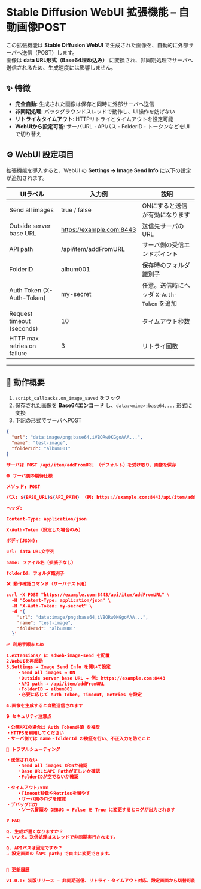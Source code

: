 # Stable Diffusion WebUI 拡張機能 – 自動画像POST

この拡張機能は **Stable Diffusion WebUI** で生成された画像を、自動的に外部サーバへ送信（POST）します。  
画像は **data URL形式（Base64埋め込み）** に変換され、非同期処理でサーバへ送信されるため、生成速度には影響しません。  


## ✨ 特徴

- **完全自動**: 生成された画像は保存と同時に外部サーバへ送信  
- **非同期処理**: バックグラウンドスレッドで動作し、UI操作を妨げない  
- **リトライ＆タイムアウト**: HTTPリトライとタイムアウトを設定可能  
- **WebUIから設定可能**: サーバURL・APIパス・FolderID・トークンなどをUIで切り替え  


## ⚙️ WebUI 設定項目

拡張機能を導入すると、WebUI の **Settings → Image Send Info** に以下の設定が追加されます。

| UIラベル                         | 入力例                              | 説明 |
|----------------------------------|-------------------------------------|------|
| Send all images                  | true / false                        | ONにすると送信が有効になります |
| Outside server base URL          | https://example.com:8443           | 送信先サーバのURL |
| API path                         | /api/item/addFromURL                | サーバ側の受信エンドポイント |
| FolderID                         | album001                            | 保存時のフォルダ識別子 |
| Auth Token (X-Auth-Token)        | my-secret                           | 任意。送信時にヘッダ `X-Auth-Token` を追加 |
| Request timeout (seconds)        | 10                                  | タイムアウト秒数 |
| HTTP max retries on failure      | 3                                   | リトライ回数 |

---

## 🔄 動作概要

1. `script_callbacks.on_image_saved` をフック  
2. 保存された画像を **Base64エンコード** し、`data:<mime>;base64,...` 形式に変換  
3. 下記の形式でサーバへPOST  

```json
{
  "url": "data:image/png;base64,iVBORw0KGgoAAA...",
  "name": "test-image",
  "folderId": "album001"
}

サーバは POST /api/item/addFromURL （デフォルト）を受け取り、画像を保存

🌐 サーバ側の期待仕様

メソッド: POST

パス: ${BASE_URL}${API_PATH} （例: https://example.com:8443/api/item/addFromURL）

ヘッダ:

Content-Type: application/json

X-Auth-Token（設定した場合のみ）

ボディ(JSON):

url: data URL文字列

name: ファイル名（拡張子なし）

folderId: フォルダ識別子

🛠️ 動作確認コマンド（サーバテスト用）

curl -X POST "https://example.com:8443/api/item/addFromURL" \
  -H "Content-Type: application/json" \
  -H "X-Auth-Token: my-secret" \
  -d '{
    "url": "data:image/png;base64,iVBORw0KGgoAAA...",
    "name": "test-image",
    "folderId": "album001"
  }'

✅ 利用手順まとめ

1.extensions/ に sdweb-image-send を配置
2.WebUIを再起動
3.Settings → Image Send Info を開いて設定
    ・Send all images → ON
    ・Outside server base URL → 例: https://example.com:8443
    ・API path → /api/item/addFromURL
    ・FolderID → album001
    ・必要に応じて Auth Token, Timeout, Retries を設定

4.画像を生成すると自動送信されます

🔒 セキュリティ注意点

・公開APIの場合は Auth Token必須 を推奨
・HTTPSを利用してください
・サーバ側では name・folderId の検証を行い、不正入力を防ぐこと

🐞 トラブルシューティング

・送信されない
    ・Send all images がONか確認
    ・Base URLとAPI Pathが正しいか確認
    ・FolderIDが空でないか確認

・タイムアウト/5xx
    ・Timeout秒数やRetriesを増やす
    ・サーバ側のログを確認
・デバッグ出力
    ・ソース冒頭の DEBUG = False を True に変更するとログが出力されます

❓ FAQ

Q. 生成が遅くなりますか？
→ いいえ。送信処理はスレッドで非同期実行されます。

Q. APIパスは固定ですか？
→ 設定画面の「API path」で自由に変更できます。


📝 更新履歴

v1.0.0: 初版リリース – 非同期送信、リトライ・タイムアウト対応、設定画面から切替可能

